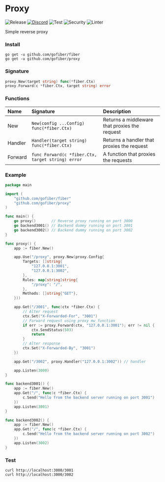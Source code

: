 # Proxy

![Release](https://img.shields.io/github/release/gofiber/proxy.svg)
[![Discord](https://img.shields.io/badge/discord-join%20channel-7289DA)](https://gofiber.io/discord)
![Test](https://github.com/gofiber/proxy/workflows/Test/badge.svg)
![Security](https://github.com/gofiber/proxy/workflows/Security/badge.svg)
![Linter](https://github.com/gofiber/proxy/workflows/Linter/badge.svg)

Simple reverse proxy

### Install
```
go get -u github.com/gofiber/fiber
go get -u github.com/gofiber/proxy
```

### Signature
```go
proxy.New(target string) func(*fiber.Ctx)
proxy.Forward(c *fiber.Ctx, target string) error
```

### Functions
| Name | Signature | Description
| :--- | :--- | :---
| New | `New(config ...Config) func(*fiber.Ctx)` | Returns a middleware that proxies the request
| Handler | `Handler(target string) func(*fiber.Ctx)` | Returns a handler that proxies the request
| Forward | `func Forward(c *fiber.Ctx, target string) error` | A function that proxies the requests

### Example
```go
package main

import (
	"github.com/gofiber/fiber"
	"github.com/gofiber/proxy"
)

func main() {
	go proxy()       // Reverse proxy running on port 3000
	go backend3001() // Backend dummy running on port 3001
	go backend3002() // Backend dummy running on port 3002
}

func proxy() {
	app := fiber.New()

	app.Use("/proxy", proxy.New(proxy.Config{
		Targets: []string{
			"127.0.0.1:3001",
			"127.0.0.1:3002",
		},
		Rules: map[string]string{
			"/proxy": "/",
		},
		Methods: []string{"GET"},
	}))

	app.Get("/3001", func(ctx *fiber.Ctx) {
		// Alter request
		ctx.Set("X-Forwarded-For", "3001")
		// Forward request using proxy mw function
		if err := proxy.Forward(ctx, "127.0.0.1:3001"); err != nil {
			ctx.SendStatus(503)
			return
		}
		// Alter response
		ctx.Set("X-Forwarded-By", "3001")
	})

	app.Get("/3002", proxy.Handler("127.0.0.1:3002")) // handler

	app.Listen(3000)
}

func backend3001() {
	app := fiber.New()
	app.Get("/", func(c *fiber.Ctx) {
		c.Send("Hello from the backend server running on port 3001")
	})
	app.Listen(3001)
}

func backend3002() {
	app := fiber.New()
	app.Get("/", func(c *fiber.Ctx) {
		c.Send("Hello from the backend server running on port 3002")
	})
	app.Listen(3002)
}

```
### Test
```curl
curl http://localhost:3000/3001
curl http://localhost:3000/3002
```